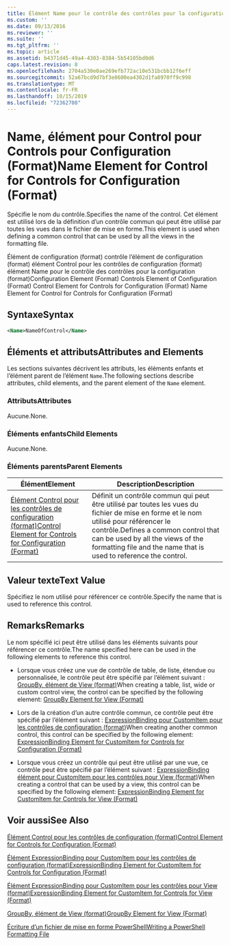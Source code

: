 ```yaml
---
title: Élément Name pour le contrôle des contrôles pour la configuration (format) | Microsoft Docs
ms.custom: ''
ms.date: 09/13/2016
ms.reviewer: ''
ms.suite: ''
ms.tgt_pltfrm: ''
ms.topic: article
ms.assetid: b4371d45-49a4-4303-8384-5b54105bd0d6
caps.latest.revision: 8
ms.openlocfilehash: 2704a530e0ae269efb772ac10e531bcbb12f6eff
ms.sourcegitcommit: 52a67bcd9d7bf3e8600ea4302d1fa8970ff9c998
ms.translationtype: MT
ms.contentlocale: fr-FR
ms.lasthandoff: 10/15/2019
ms.locfileid: "72362708"
---
```

# <a name="name-element-for-control-for-controls-for-configuration-format"></a><span data-ttu-id="f9cc5-102">Name, élément pour Control pour Controls pour Configuration (Format)</span><span class="sxs-lookup"><span data-stu-id="f9cc5-102">Name Element for Control for Controls for Configuration (Format)</span></span>

<span data-ttu-id="f9cc5-103">Spécifie le nom du contrôle.</span><span class="sxs-lookup"><span data-stu-id="f9cc5-103">Specifies the name of the control.</span></span> <span data-ttu-id="f9cc5-104">Cet élément est utilisé lors de la définition d’un contrôle commun qui peut être utilisé par toutes les vues dans le fichier de mise en forme.</span><span class="sxs-lookup"><span data-stu-id="f9cc5-104">This element is used when defining a common control that can be used by all the views in the formatting file.</span></span>

<span data-ttu-id="f9cc5-105">Élément de configuration (format) contrôle l’élément de configuration (format) élément Control pour les contrôles de configuration (format) élément Name pour le contrôle des contrôles pour la configuration (format)</span><span class="sxs-lookup"><span data-stu-id="f9cc5-105">Configuration Element (Format) Controls Element of Configuration (Format) Control Element for Controls for Configuration (Format) Name Element for Control for Controls for Configuration (Format)</span></span>

## <a name="syntax"></a><span data-ttu-id="f9cc5-106">Syntaxe</span><span class="sxs-lookup"><span data-stu-id="f9cc5-106">Syntax</span></span>

```xml
<Name>NameOfControl</Name>

```

## <a name="attributes-and-elements"></a><span data-ttu-id="f9cc5-107">Éléments et attributs</span><span class="sxs-lookup"><span data-stu-id="f9cc5-107">Attributes and Elements</span></span>

<span data-ttu-id="f9cc5-108">Les sections suivantes décrivent les attributs, les éléments enfants et l’élément parent de l’élément `Name`.</span><span class="sxs-lookup"><span data-stu-id="f9cc5-108">The following sections describe attributes, child elements, and the parent element of the `Name` element.</span></span>

### <a name="attributes"></a><span data-ttu-id="f9cc5-109">Attributs</span><span class="sxs-lookup"><span data-stu-id="f9cc5-109">Attributes</span></span>

<span data-ttu-id="f9cc5-110">Aucune.</span><span class="sxs-lookup"><span data-stu-id="f9cc5-110">None.</span></span>

### <a name="child-elements"></a><span data-ttu-id="f9cc5-111">Éléments enfants</span><span class="sxs-lookup"><span data-stu-id="f9cc5-111">Child Elements</span></span>

<span data-ttu-id="f9cc5-112">Aucune.</span><span class="sxs-lookup"><span data-stu-id="f9cc5-112">None.</span></span>

### <a name="parent-elements"></a><span data-ttu-id="f9cc5-113">Éléments parents</span><span class="sxs-lookup"><span data-stu-id="f9cc5-113">Parent Elements</span></span>

|<span data-ttu-id="f9cc5-114">Élément</span><span class="sxs-lookup"><span data-stu-id="f9cc5-114">Element</span></span>|<span data-ttu-id="f9cc5-115">Description</span><span class="sxs-lookup"><span data-stu-id="f9cc5-115">Description</span></span>|
|-------------|-----------------|
|[<span data-ttu-id="f9cc5-116">Élément Control pour les contrôles de configuration (format)</span><span class="sxs-lookup"><span data-stu-id="f9cc5-116">Control Element for Controls for Configuration (Format)</span></span>](./control-element-for-controls-for-configuration-format.md)|<span data-ttu-id="f9cc5-117">Définit un contrôle commun qui peut être utilisé par toutes les vues du fichier de mise en forme et le nom utilisé pour référencer le contrôle.</span><span class="sxs-lookup"><span data-stu-id="f9cc5-117">Defines a common control that can be used by all the views of the formatting file and the name that is used to reference the control.</span></span>|

## <a name="text-value"></a><span data-ttu-id="f9cc5-118">Valeur texte</span><span class="sxs-lookup"><span data-stu-id="f9cc5-118">Text Value</span></span>

<span data-ttu-id="f9cc5-119">Spécifiez le nom utilisé pour référencer ce contrôle.</span><span class="sxs-lookup"><span data-stu-id="f9cc5-119">Specify the name that is used to reference this control.</span></span>

## <a name="remarks"></a><span data-ttu-id="f9cc5-120">Remarks</span><span class="sxs-lookup"><span data-stu-id="f9cc5-120">Remarks</span></span>

<span data-ttu-id="f9cc5-121">Le nom spécifié ici peut être utilisé dans les éléments suivants pour référencer ce contrôle.</span><span class="sxs-lookup"><span data-stu-id="f9cc5-121">The name specified here can be used in the following elements to reference this control.</span></span>

- <span data-ttu-id="f9cc5-122">Lorsque vous créez une vue de contrôle de table, de liste, étendue ou personnalisée, le contrôle peut être spécifié par l’élément suivant : [GroupBy, élément de View (format)](./groupby-element-for-view-format.md)</span><span class="sxs-lookup"><span data-stu-id="f9cc5-122">When creating a table, list, wide or custom control view, the control can be specified by the following element: [GroupBy Element for View (Format)](./groupby-element-for-view-format.md)</span></span>

- <span data-ttu-id="f9cc5-123">Lors de la création d’un autre contrôle commun, ce contrôle peut être spécifié par l’élément suivant : [ExpressionBinding pour CustomItem pour les contrôles de configuration (format)](./expressionbinding-element-for-customitem-for-controls-for-configuration-format.md)</span><span class="sxs-lookup"><span data-stu-id="f9cc5-123">When creating another common control, this control can be specified by the following element: [ExpressionBinding Element for CustomItem for Controls for Configuration (Format)](./expressionbinding-element-for-customitem-for-controls-for-configuration-format.md)</span></span>

- <span data-ttu-id="f9cc5-124">Lorsque vous créez un contrôle qui peut être utilisé par une vue, ce contrôle peut être spécifié par l’élément suivant : [ExpressionBinding élément pour CustomItem pour les contrôles pour View (format)](./expressionbinding-element-for-customitem-for-controls-for-view-format.md)</span><span class="sxs-lookup"><span data-stu-id="f9cc5-124">When creating a control that can be used by a view, this control can be specified by the following element: [ExpressionBinding Element for CustomItem for Controls for View (Format)](./expressionbinding-element-for-customitem-for-controls-for-view-format.md)</span></span>

## <a name="see-also"></a><span data-ttu-id="f9cc5-125">Voir aussi</span><span class="sxs-lookup"><span data-stu-id="f9cc5-125">See Also</span></span>

[<span data-ttu-id="f9cc5-126">Élément Control pour les contrôles de configuration (format)</span><span class="sxs-lookup"><span data-stu-id="f9cc5-126">Control Element for Controls for Configuration (Format)</span></span>](./control-element-for-controls-for-configuration-format.md)

[<span data-ttu-id="f9cc5-127">Élément ExpressionBinding pour CustomItem pour les contrôles de configuration (format)</span><span class="sxs-lookup"><span data-stu-id="f9cc5-127">ExpressionBinding Element for CustomItem for Controls for Configuration (Format)</span></span>](./expressionbinding-element-for-customitem-for-controls-for-configuration-format.md)

[<span data-ttu-id="f9cc5-128">Élément ExpressionBinding pour CustomItem pour les contrôles pour View (format)</span><span class="sxs-lookup"><span data-stu-id="f9cc5-128">ExpressionBinding Element for CustomItem for Controls for View (Format)</span></span>](./expressionbinding-element-for-customitem-for-controls-for-view-format.md)

[<span data-ttu-id="f9cc5-129">GroupBy, élément de View (format)</span><span class="sxs-lookup"><span data-stu-id="f9cc5-129">GroupBy Element for View (Format)</span></span>](./groupby-element-for-view-format.md)

[<span data-ttu-id="f9cc5-130">Écriture d’un fichier de mise en forme PowerShell</span><span class="sxs-lookup"><span data-stu-id="f9cc5-130">Writing a PowerShell Formatting File</span></span>](./writing-a-powershell-formatting-file.md)
